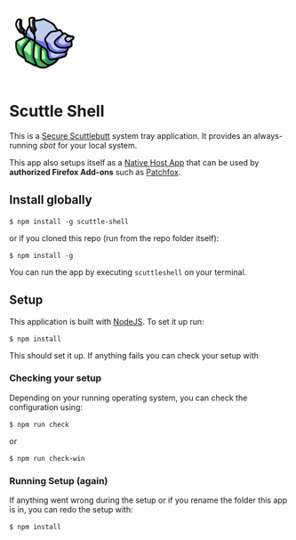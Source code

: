 ![Hermie The Crab](/icon.png)

# Scuttle Shell 

This is a [Secure Scuttlebutt](http://scuttlebutt.nz) system tray application. It provides an always-running _sbot_ for your local system.

This app also setups itself as a [Native Host App](https://developer.mozilla.org/en-US/Add-ons/WebExtensions/Native_messaging) that can be used by **authorized Firefox Add-ons** such as [Patchfox](https://github.com/soapdog/patchfox).

## Install globally

```
$ npm install -g scuttle-shell
```

or if you cloned this repo (run from the repo folder itself):

```
$ npm install -g 
```


You can run the app by executing `scuttleshell` on your terminal.

## Setup

This application is built with [NodeJS](https://nodejs.org). To set it up run:

```
$ npm install
```

This should set it up. If anything fails you can check your setup with


### Checking your setup
Depending on your running operating system, you can check the configuration using:

```
$ npm run check
```

or

```
$ npm run check-win
```

### Running Setup (again)
If anything went wrong during the setup or if you rename the folder this app is in, you can redo the setup with:

```
$ npm install
```